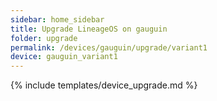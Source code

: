 ```yaml
---
sidebar: home_sidebar
title: Upgrade LineageOS on gauguin
folder: upgrade
permalink: /devices/gauguin/upgrade/variant1
device: gauguin_variant1
---
```

{% include templates/device_upgrade.md %}
